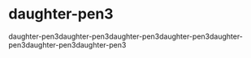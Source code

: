 # daughter-pen3
daughter-pen3daughter-pen3daughter-pen3daughter-pen3daughter-pen3daughter-pen3daughter-pen3
